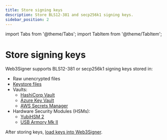```yaml
---
title: Store signing keys
description: Store BLS12-381 and secp256k1 signing keys.
sidebar_position: 2
---
```

import Tabs from '@theme/Tabs';
import TabItem from '@theme/TabItem';

# Store signing keys

Web3Signer supports BLS12-381 or secp256k1 signing keys stored in:

- Raw unencrypted files
- [Keystore files](https://github.com/ethereum/EIPs/blob/master/EIPS/eip-2335.md)
- Vaults:
  - [HashiCorp Vault](vaults/hashicorp.md)
  - [Azure Key Vault](vaults/azure.md)
  - [AWS Secrets Manager](vaults/aws/secrets-manager-consensus-layer.md)
- Hardware Security Modules (HSMs):
  - [YubiHSM 2](hsm/yubihsm2.md)
  - [USB Armory Mk II](hsm/usb-armory.md)

After storing keys, [load keys into Web3Signer](../load-keys.md).
